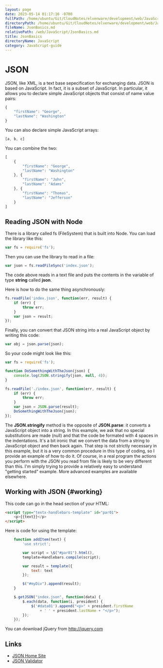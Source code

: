 ```yaml
---
layout: page
date: 2023-05-14 01:17:16 -0700
fullPath: /home/ubuntu/Git/CloudNotes/elvenware/development/web/JavaScript/JsonBasics.md
directoryPath: /home/ubuntu/Git/CloudNotes/elvenware/development/web/JavaScript
fileName: JsonBasics.md
relativePath: /web/JavaScript/JsonBasics.md
title: JsonBasics
directoryName: JavaScript
category: JavaScript-guide
---
```


# JSON

JSON, like XML, is a text base sepecification for exchanging data. JSON is
based on JavaScript. In fact, it is a subset of JavaScript. In particular,
it allows you to declare simple JavaScript objects that consist of name
value pairs:

```javascript
{
	"firstName": "George",
	"lastName": "Washington"
}
```

You can also declare simple JavaScript arrays:

```javascript
[a, b, c]
```

You can combine the two:


```javascript
[
    {
        "firstName": "George",
        "lastName": "Washington"
    }, {
        "firstName": "John",
        "lastName": "Adams"
    }, {
        "firstName": "Thomas",      
        "lastName": "Jefferson"
    }
]
```

## Reading JSON with Node

There is a library called fs (FileSystem) that is built into Node. You can load the library like this:

```javascript
var fs = require('fs');
```

Then you can use the library to read in a file:

```javascript
var json = fs.readFileSync('index.json');
```

The code above reads in a text file and puts the contents in the variable of type **string** called **json**.

Here is how to do the same thing asynchronously:

```javascript
fs.readFile('index.json', function(err, result) {
	if (err) {
		throw err;
	}
	var json = result;
});
```

Finally, you can convert that JSON string into a real JavaScript object by writing this code:

```javascript
var obj = json.parse(json);
```

So your code might look like this:

```javascript
var fs = require('fs');

function DoSomethingWithTheJson(json) {
	console.log(JSON.stringify(json, null, 4));
}

fs.readFile('./index.json', function(err, result) {
	if (err) {
		throw err;
	}
	var json = JSON.parse(result);
	DoSomethingWithTheJson(json);
});
```

The **JSON.stringify** method is the opposite of **JSON.parse**: it converts a JavaScript object into a string. In this example, we ask that no special substitutions are made (null) and that the code be formated with 4 spaces in the indentations. It's a bit ironic that we convert the data from a string to JavaScript object and then back again. That step is not strictly necessary in this example, but it is a very common procedure in this type of coding, so I provide an example of how to do it. Of course, in a real program the actions you perform with the JSON you read from file is likely to be very different than this. I'm simply trying to provide a relatively easy to understand "getting started" example. More advanced examples are available elsewhere.

## Working with JSON {#working}

This code can go in the head section of your HTML:

```html
<script type="textx-handlebars-template" id="par01">
	<p>{{text}}</p>
</script>
```

Here is code for using the template:

```javascript
	function addItem(text) {  
		'use strict';  

		var script = \$("#par01").html(),  
		template=Handlebars.compile(script);  

		var result = template({  
			text: text  
		});  

		$("#myDiv").append(result);  
	}

	$.getJSON("index.json", function(data) {  
		$.each(data, function(i, president) {  
			$('#data01').append("<p>" + president.firstName
				+ ' ' + president.lastName + "</p>");  
		});  
	});
```

You can download jQuery from http://jquery.com

## Links

*   [JSON Home Site](http://www.json.org/)
*   [JSON Validator](http://jsonlint.com/)
